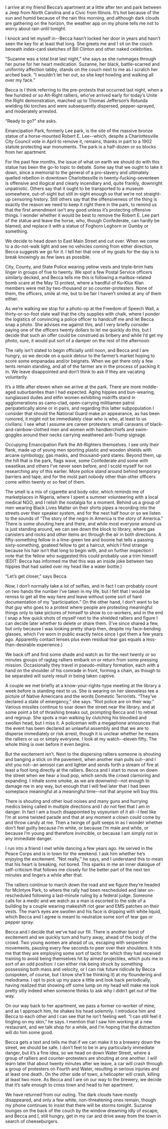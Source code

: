 I arrive at my friend Becca’s apartment at a little after ten and park between a Jeep from North Carolina and a Civic from Illinois. It’s hot because of the sun and humid because of the rain this morning, and although dark clouds are gathering on the horizon, the weather app on my phone tells me not to worry about rain until tonight.

I knock and let myself in--Becca hasn’t locked her door in years and hasn’t seen the key for at least that long. She greets me and I sit on the couch beneath index-card sketches of Bill Clinton and other naked celebrities.

“Suzanne was a total brat last night,” she says as she rummages through her purse for her heart medication. Suzanne, her black, battle-scarred and uniformly affection tabby, stands on the couch next to me as I scratch her arched back. “I wouldn’t let her out, so she kept howling and walking all over my face.”

Becca is I think referring to the pre-protests that occurred last night, when a few hundred or so Alt-Right ralliers, who’ve arrived early for today’s Unite the Right demonstration, marched up to Thomas Jefferson’s Rotunda wielding tiki torches and were subsequently dispersed, pepper-sprayed, and moderately arrested.

“Ready to go?” she asks.

Emancipation Park, formerly Lee park, is the site of the massive bronze statue of a horse-mounted Robert E. Lee--which, despite a Charlottesville City Council vote in April to remove it, remains, thanks in part to a 1902 statute protecting war monuments. The park is a half-dozen or so blocks from her apartment.

For the past few months, the issue of what on earth we should do with this statue has been the go-to topic to debate. Some say that we ought to take it down, since a memorial to the general of a pro-slavery and ultimately quelled rebellion in downtown Charlottesville in twenty-fucking-seventeen is offensive and illogical and clearly incendiary and, quite frankly, downright unpatriotic. Others say that it ought to be transported to a museum somewhere, out-of-sight but still in-sight enough so that we’re not straight-up censoring history. Still others say that the offensiveness of the thing is exactly the reason we need to keep it right there in the park, to remind us that the first amendment isn’t any good unless it’s protecting offensive things. I wonder whether it would be best to remove the Robert E. Lee part of the statue and leave the horse, who, though Confederate, can hardly be blamed, and replace it with a statue of Foghorn Leghorn or Gumby or something.

We decide to head down to East Main Street and cut over. When we come to a do-not-walk light and see no vehicles coming from either direction, Becca suggests we go for it. I tell her that one of my goals for the day is to break knowingly as few laws as possible.

City, County, and State Police wearing yellow vests and triple-brim hats linger in groups of five to twenty. We spot a few Postal Service officers similarly decked, and Becca tells me this is following a mailbox-related bomb scare at the May 13 protest, where a handful of Ku-Klux Klan members were met by two-thousand or so counter-protesters. None of them, the officers, smile at me, but to be fair I haven’t smiled at any of them either.

As we’re walking we stop for a photo-op at the Freedom of Speech Wall, a thirty-or-so-foot slate wall that the city supplies with chalk, where I ponder the logistics of convincing a police officer to handcuff me and let Becca snap a photo. She advises me against this, and I very briefly consider paying one of the officers twenty dollars to let me quickly do this, but I decide that such an offer could be construed as bribery and while I’d get my photo, sure, it would put sort of a damper on the rest of the afternoon.

The rally isn’t slated to begin officially until noon, and Becca and I are hungry, so we decide on a quick detour to the farmer’s market hoping to score some empanadas and/or beignets. When we get there only a few tents remain standing, and all of the farmer are in the process of packing it in. We leave disappointed and don’t think to ask if they are vacating voluntarily.

It’s a little after eleven when we arrive at the park. There are more middle-aged suburbanites than I had expected. Aging hippies and bun-wearing, sunglassed dudes and elifin women exhibiting midriffs stand in agglomerations as camo-clad, open-carrying militiamen patrol peripatetically alone or in pairs, and regarding this latter subpopulation I consider that should the National Guard make an appearance, as has been rumored, it might not be immediately clear who is who, at least to us civilians. I see what I assume are career protesters: small caravans of black-and-rainbow-clothed men and women with handkerchiefs and swim-goggles around their necks carrying weathered anti-Trump signage.

Occupying Emancipation Park the Alt-Righters themselves. I see only their flank, made up of young men sporting plastic and wooden shields with arcane symbology, gas masks, and thousand-yard stares. Beyond them, up the hill that is the park, flags wave, some Confederate and some with swastikas and others I’ve never seen before, and I scold myself for not researching any of this earlier. More police stand around behind temporary barriers and tape, and for the most part nobody other than other officers come within twenty or so feet of them.

The smell is a mix of cigarette and body odor, which reminds me of marketplaces in Nigeria, where I spent a summer volunteering with a local medical NGO, and I relish the nostalgia for a moment. Behind us a group of men wearing Black Lives Matter on their shirts pipes a recording into the streets over their speaker system, and for the next half hour or so we listen to the sounds of “The story of the negro in America is the story of America.” There is some shouting here and there, and while most everyone around us is just standing around, we can see down the block to library, where gas canisters and rocks and other items arc through the air in both directions. A fifty-something fellow in a lime-green tee and boonie hat tells a passing sixty-something, goateed fellow to get a haircut, which I find strange because his hair isn’t that long to begin with, and on further inspection I note that the fellow who suggested this could probably use a trim himself. (EDIT: Becca has informed me that this was an inside joke between two hippies that had sailed over my head like a water bottle.)

“Let’s get closer,” says Becca.

Now, I don’t normally take a lot of selfies, and in fact I can probably count on two hands the number I’ve taken in my life, but I felt that I would be remiss to get all the way here and leave without some sort of hard documentation of my “participation.” On the other hand, I don’t want to be that guy who goes to a protest where people are protesting meaningful things only to take pictures of himself to show to co-workers, and in the end I snap a few quick shots of myself next to the shielded ralliers and figure I can decide later whether to delete or share them. (I’ve since shared a few, but only because I was looking pretty sharp then, despite my face-bending glasses, which I’ve worn in public exactly twice since I got them a few years ago. Apparently contact lenses plus even residual tear gas equals a less-than-desirable experience.)

We back off and find some shade and watch as for the next twenty or so minutes groups of ragtag ralliers embark on or return from some pressing mission. Occasionally they travel in pseudo-military formation, each with a hand on the shoulder of his comrade in front, forming a chain, as though to be separated will surely result in being taken captive.

A couple we met briefly at a know-your-rights-type meeting at the library a week before is standing next to us. She is wearing on her sleeveless tee a picture of Native Americans and the words Domestic Terrorists. “They’ve declared a state of emergency,” she says. “Riot police are on their way.”
Various missiles continue to soar down the street near the library, and at some point a bit of thrashing breaks out, prompting Becca and I to retreat and regroup. She spots a man walking by clutching his bloodied and swollen head, but I miss it. A policeman with a megaphone announces that the event has been declared an unlawful assembly and that we are to disperse immediately or risk arrest, though it is unclear whether he means the ralliers or us or simply everyone. I look at my watch--eleven fifty. The whole thing is over before it even begins.

But the excitement isn’t. Next to the dispersing ralliers someone is shouting and banging a stick on the pavement, when another man pulls out--and I shit you not--an aerosol can and lighter and sends forth a stream of fire at least a foot long directly at the ralliers. Becca and I start to move on down the street when we hear a loud pop, which sends the crowd clamoring and expanding. I inhale some smoke, as we are downwind--not enough to damage me in any way, but enough that I will feel later that I had been someplace meaningful at a meaningful time--not that anyone will buy this.

There is shouting and other loud noises and many guns and hurrying medics being called in multiple directions and I do not feel that I am in danger. In fact I am a touch disappointed by voyeurism of it all--I feel like I’m at some twisted parade and that at any moment a clown could come by and throw candy at me. Then a twinge of guilt seeps in as I wonder whether don’t feel guilty because I’m white, or because I’m male and white, or because I’m young and therefore invincible, or because I am simply not in any immediate danger.

I run into a friend I met while dancing a few years ago. He served in the Peace Corps and is in town for the weekend. I ask him whether he’s enjoying the excitement. “Not really,” he says, and I understand this to mean that his heart is breaking, not bored. This sparks in me an inner dialogue of self-criticism that follows me closely for the better part of the next ten minutes and lingers a while after that.

The ralliers continue to march down the road and we figure they’re headed for McIntyre Park, to where the rally had been rescheduled and later un-rescheduled following a last-minute ruling by a federal judge. Someone calls for a medic and we watch as a man is escorted to the side of a building by a couple wearing makeshift riot gear and EMS patches on their vests. The man’s eyes are swollen and his face is dripping with white liquid, which Becca and I agree is meant to neutralize some sort of tear gas or pepper spray.

Becca and I decide that we’ve had our fill. There is another burst of excitement and we quickly turn and hurry away, ahead of the body of the crowd. Two young women are ahead of us, escaping with serpentine movements, pausing every few seconds to peer over their shoulders. It hits me that they are employing some sort of tactic for which they had received training to avoid being themselves hit by aimed projectiles, which puts me in sort of an odd position: I can either risk being struck by something possessing both mass and velocity, or I can risk future ridicule by Becca (unspoken, of course, but I know she’ll be thinking it) at my floundering and melodrama. I opt to pick up my pace a little and look back periodically, having realized that showing off some lump on my head will make me look pretty silly indeed when someone thinks to ask why I didn’t get out of the way.

On our way back to her apartment, we pass a former co-worker of mine, and as I approach him, he shakes his head solemnly. I introduce him and Becca to each other and I can see that he isn’t feeling well. “I can still feel it tingling on my skin,” he says. I mention that I saw him working at a new restaurant, and we talk shop for a while, and I’m hoping that the distraction will do him some good.

Becca gets a text and tells me that if we can make it to a brewery down the street, we should be safe. I don’t feel to be in any particularly immediate danger, but it’s a fine idea, so we head on down Water Street, where a group of ralliers and counter-protesters are shouting at one another. I will learn later that about twenty minutes after we leave, a car will crash through a group of protesters on Fourth and Water, resulting in serious injuries and at least one death. On the other side of town, a helicopter will crash, killing at least two more. As Becca and I are on our way to the brewery, we decide that it’s safe enough to cross town and head to her apartment.

We have returned from our outing. The dark clouds have mostly disappeared, and only a few white, non-threatening ones remain, though my phone continues to insist that there will be storms tonight. Suzanne lounges on the back of the couch by the window dreaming idly of escape, and Becca and I, still hungry, get in my car and drive away from the town in search of cheeseburgers.
